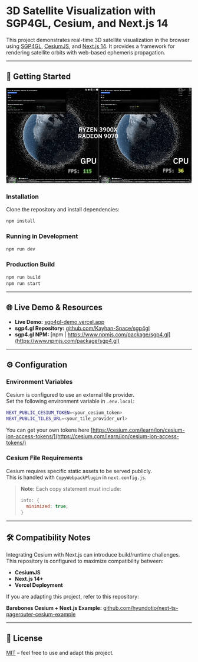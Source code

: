 # 3D Satellite Visualization with SGP4GL, Cesium, and Next.js 14

This project demonstrates real-time 3D satellite visualization in the browser using [SGP4GL](https://github.com/Kayhan-Space/sgp4gl), [CesiumJS](https://cesium.com/), and [Next.js 14](https://nextjs.org/). It provides a framework for rendering satellite orbits with web-based ephemeris propagation.

---

## 🚀 Getting Started

![Comparing GPU vs CPU rendering](./demo.png)

### Installation

Clone the repository and install dependencies:

```bash
npm install
```

### Running in Development

```bash
npm run dev
```

### Production Build

```bash
npm run build
npm run start
```

---

## 🌐 Live Demo & Resources

- **Live Demo:** [sgp4gl-demo.vercel.app](https://sgp4gl-demo.vercel.app)
- **sgp4.gl Repository:** [github.com/Kayhan-Space/sgp4gl](https://github.com/Kayhan-Space/sgp4gl)
- **sgp4.gl NPM:** [npm | https://www.npmjs.com/package/sgp4.gl](https://www.npmjs.com/package/sgp4.gl)

---

## ⚙️ Configuration

### Environment Variables

Cesium is configured to use an external tile provider.  
Set the following environment variable in `.env.local`:

```bash
NEXT_PUBLIC_CESIUM_TOKEN=<your_cesium_token>
NEXT_PUBLIC_TILES_URL=<your_tile_provider_url>
```

You can get your own tokens here [https://cesium.com/learn/ion/cesium-ion-access-tokens/](https://cesium.com/learn/ion/cesium-ion-access-tokens/)

### Cesium File Requirements

Cesium requires specific static assets to be served publicly.  
This is handled with `CopyWebpackPlugin` in `next.config.js`.

> **Note:** Each copy statement must include:
>
> ```js
> info: {
>   minimized: true;
> }
> ```

---

## 🛠️ Compatibility Notes

Integrating Cesium with Next.js can introduce build/runtime challenges.  
This repository is configured to maximize compatibility between:

- **CesiumJS**
- **Next.js 14+**
- **Vercel Deployment**

If you are adapting this project, refer to this repository:

**Barebones Cesium + Next.js Example:** [github.com/hyundotio/next-ts-pagerouter-cesium-example](https://github.com/hyundotio/next-ts-pagerouter-cesium-example)

---

## 📖 License

[MIT](LICENSE) – feel free to use and adapt this project.
